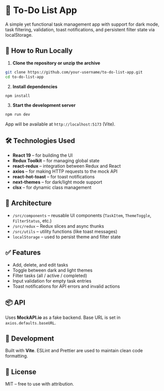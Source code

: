 # 📝 To-Do List App

A simple yet functional task management app with support for dark mode, task
filtering, validation, toast notifications, and persistent filter state via
localStorage.

## 🚀 How to Run Locally

1. **Clone the repository or unzip the archive**

```bash
git clone https://github.com/your-username/to-do-list-app.git
cd to-do-list-app
```

2. **Install dependencies**

```bash
npm install
```

3. **Start the development server**

```bash
npm run dev
```

App will be available at `http://localhost:5173` (Vite).

## 🛠️ Technologies Used

- **React 19** – for building the UI
- **Redux Toolkit** – for managing global state
- **react-redux** – integration between Redux and React
- **axios** – for making HTTP requests to the mock API
- **react-hot-toast** – for toast notifications
- **next-themes** – for dark/light mode support
- **clsx** – for dynamic class management

## 🧱 Architecture

- `/src/components` – reusable UI components (`TaskItem`, `ThemeToggle`,
  `FilterStatus`, etc.)
- `/src/redux` – Redux slices and async thunks
- `/src/utils` – utility functions (like toast messages)
- `localStorage` – used to persist theme and filter state

## ✅ Features

- Add, delete, and edit tasks
- Toggle between dark and light themes
- Filter tasks (all / active / completed)
- Input validation for empty task entries
- Toast notifications for API errors and invalid actions

## 📦 API

Uses **MockAPI.io** as a fake backend. Base URL is set in
`axios.defaults.baseURL`.

## 🔄 Development

Built with **Vite**. ESLint and Prettier are used to maintain clean code
formatting.

## 📄 License

MIT – free to use with attribution.
